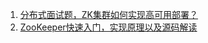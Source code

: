 1. [分布式面试题，ZK集群如何实现高可用部署？](https://mp.weixin.qq.com/s/UYeicculcdg1A147tPVZhw)
2. [ZooKeeper快速入门，实现原理以及源码解读](https://mp.weixin.qq.com/s/gO8mhR-xgw51zZEds2U0PQ)

